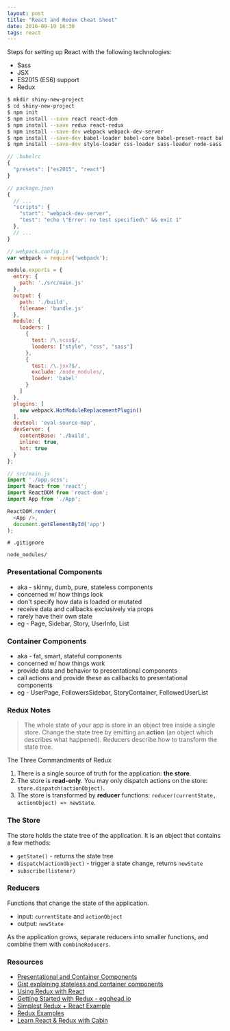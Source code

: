 ```yaml
---
layout: post
title: "React and Redux Cheat Sheet"
date: 2016-09-19 16:30
tags: react
---
```


Steps for setting up React with the following technologies:

* Sass
* JSX
* ES2015 (ES6) support
* Redux

```sh
$ mkdir shiny-new-project
$ cd shiny-new-project
$ npm init
$ npm install --save react react-dom
$ npm install --save redux react-redux
$ npm install --save-dev webpack webpack-dev-server
$ npm install --save-dev babel-loader babel-core babel-preset-react babel-preset-es2015
$ npm install --save-dev style-loader css-loader sass-loader node-sass
```

```js
// .babelrc
{
  "presets": ["es2015", "react"]
}
```

```js
// package.json
{
  // ...
  "scripts": {
    "start": "webpack-dev-server",
    "test": "echo \"Error: no test specified\" && exit 1"
  },
  // ...
}
```

```js
// webpack.config.js
var webpack = require('webpack');

module.exports = {
  entry: {
    path: './src/main.js'
  },
  output: {
    path: './build',
    filename: 'bundle.js'
  },
  module: {
    loaders: [
      {
        test: /\.scss$/,
        loaders: ["style", "css", "sass"]
      },
      {
        test: /\.jsx?$/,
        exclude: /node_modules/,
        loader: 'babel'
      }
    ]
  },
  plugins: [
    new webpack.HotModuleReplacementPlugin()
  ],
  devtool: 'eval-source-map',
  devServer: {
    contentBase: './build',
    inline: true,
    hot: true
  }
};
```

```js
// src/main.js
import './app.scss';
import React from 'react';
import ReactDOM from 'react-dom';
import App from './App';

ReactDOM.render(
  <App />,
  document.getElementById('app')
);
```

```no-highlight
# .gitignore

node_modules/
```


### Presentational Components

* aka - skinny, dumb, pure, stateless components
* concerned w/ how things look
* don't specify how data is loaded or mutated
* receive data and callbacks exclusively via props
* rarely have their own state
* eg - Page, Sidebar, Story, UserInfo, List


### Container Components

* aka - fat, smart, stateful components
* concerned w/ how things work
* provide data and behavior to presentational components
* call actions and provide these as callbacks to presentational components
* eg - UserPage, FollowersSidebar, StoryContainer, FollowedUserList


### Redux Notes

> The whole state of your app is store in an object tree inside a single store.
> Change the state tree by emitting an **action** (an object which describes what happened).
> Reducers describe how to transform the state tree.

The Three Commandments of Redux

1. There is a single source of truth for the application: **the store**.
2. The store is **read-only**. You may only dispatch actions on the store: `store.dispatch(actionObject)`.
3. The store is transformed by **reducer** functions: `reducer(currentState, actionObject) => newState`.


### The Store

The store holds the state tree of the application. It is an object that
contains a few methods:

* `getState()` - returns the state tree
* `dispatch(actionObject)` - trigger a state change, returns `newState`
* `subscribe(listener)`


### Reducers

Functions that change the state of the application.

* input: `currentState` and `actionObject`
* output: `newState`

As the application grows, separate reducers into smaller functions, and combine
them with `combineReducers`.


### Resources

* [Presentational and Container Components](https://medium.com/@dan_abramov/smart-and-dumb-components-7ca2f9a7c7d0#.nrp5phzbd)
* [Gist explaining stateless and container components](https://gist.github.com/chantastic/fc9e3853464dffdb1e3c)
* [Using Redux with React](http://redux.js.org/docs/basics/UsageWithReact.html)
* [Getting Started with Redux - egghead.io](https://egghead.io/courses/getting-started-with-redux)
* [Simplest Redux + React Example](https://github.com/jackielii/simplest-redux-example)
* [Redux Examples](http://redux.js.org/docs/introduction/Examples.html)
* [Learn React & Redux with Cabin](http://cabin.getstream.io/)
